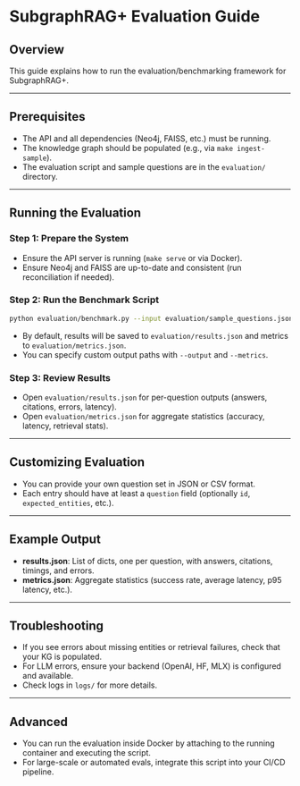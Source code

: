 # SubgraphRAG+ Evaluation Guide

## Overview

This guide explains how to run the evaluation/benchmarking framework for SubgraphRAG+.

---

## Prerequisites

- The API and all dependencies (Neo4j, FAISS, etc.) must be running.
- The knowledge graph should be populated (e.g., via `make ingest-sample`).
- The evaluation script and sample questions are in the `evaluation/` directory.

---

## Running the Evaluation

### **Step 1: Prepare the System**

- Ensure the API server is running (`make serve` or via Docker).
- Ensure Neo4j and FAISS are up-to-date and consistent (run reconciliation if needed).

### **Step 2: Run the Benchmark Script**

```bash
python evaluation/benchmark.py --input evaluation/sample_questions.json
```

- By default, results will be saved to `evaluation/results.json` and metrics to `evaluation/metrics.json`.
- You can specify custom output paths with `--output` and `--metrics`.

### **Step 3: Review Results**

- Open `evaluation/results.json` for per-question outputs (answers, citations, errors, latency).
- Open `evaluation/metrics.json` for aggregate statistics (accuracy, latency, retrieval stats).

---

## Customizing Evaluation

- You can provide your own question set in JSON or CSV format.
- Each entry should have at least a `question` field (optionally `id`, `expected_entities`, etc.).

---

## Example Output

- **results.json**: List of dicts, one per question, with answers, citations, timings, and errors.
- **metrics.json**: Aggregate statistics (success rate, average latency, p95 latency, etc.).

---

## Troubleshooting

- If you see errors about missing entities or retrieval failures, check that your KG is populated.
- For LLM errors, ensure your backend (OpenAI, HF, MLX) is configured and available.
- Check logs in `logs/` for more details.

---

## Advanced

- You can run the evaluation inside Docker by attaching to the running container and executing the script.
- For large-scale or automated evals, integrate this script into your CI/CD pipeline.
